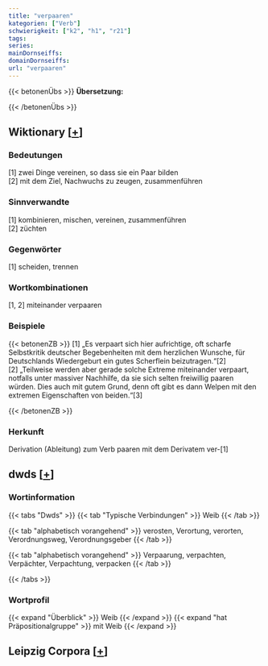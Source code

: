 ```yaml
---
title: "verpaaren"
kategorien: ["Verb"]
schwierigkeit: ["k2", "h1", "r21"]
tags:
series:
mainDornseiffs:
domainDornseiffs:
url: "verpaaren"
---
```


{{< betonenÜbs >}}
**Übersetzung:**  
  
{{< /betonenÜbs >}}

## Wiktionary [[+](https://de.wiktionary.org/wiki/verpaaren)]

### Bedeutungen
[1] zwei Dinge vereinen, so dass sie ein Paar bilden  
[2] mit dem Ziel, Nachwuchs zu zeugen, zusammenführen  

### Sinnverwandte
[1] kombinieren, mischen, vereinen, zusammenführen  
[2] züchten  

### Gegenwörter
[1] scheiden, trennen  

### Wortkombinationen
[1, 2] miteinander verpaaren  

### Beispiele
{{< betonenZB >}}
[1] „Es verpaart sich hier aufrichtige, oft scharfe Selbstkritik deutscher Begebenheiten mit dem herzlichen Wunsche, für Deutschlands Wiedergeburt ein gutes Scherflein beizutragen.“[2]  
[2] „Teilweise werden aber gerade solche Extreme miteinander verpaart, notfalls unter massiver Nachhilfe, da sie sich selten freiwillig paaren würden. Dies auch mit gutem Grund, denn oft gibt es dann Welpen mit den extremen Eigenschaften von beiden.“[3]  

{{< /betonenZB >}}
### Herkunft
Derivation (Ableitung) zum Verb paaren mit dem Derivatem ver-[1]  



## dwds [[+](https://www.dwds.de/wb/verpaaren)]

### Wortinformation
{{< tabs "Dwds" >}}
{{< tab "Typische Verbindungen" >}}
Weib
{{< /tab >}}

{{< tab "alphabetisch vorangehend" >}}
verosten, Verortung, verorten, Verordnungsweg, Verordnungsgeber
{{< /tab >}}

{{< tab "alphabetisch vorangehend" >}}
Verpaarung, verpachten, Verpächter, Verpachtung, verpacken
{{< /tab >}}

{{< /tabs >}}

### Wortprofil
{{< expand "Überblick" >}} Weib {{< /expand >}}
{{< expand "hat Präpositionalgruppe" >}} mit Weib {{< /expand >}}

## Leipzig Corpora [[+](https://corpora.uni-leipzig.de/en/res?word=verpaaren&corpusId=deu_newscrawl-public_2018)]

